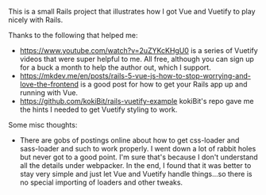 This is a small Rails project that illustrates how I got Vue and Vuetify to play nicely with Rails.  


Thanks to the following that helped me:
* https://www.youtube.com/watch?v=2uZYKcKHgU0 is a series of Vuetify videos that were super helpful to me.  All free, although you can sign up for a buck a month to help the author out, which I support.
* https://mkdev.me/en/posts/rails-5-vue-js-how-to-stop-worrying-and-love-the-frontend is a good post for how to get your Rails app up and running with Vue.  
* https://github.com/kokiBit/rails-vuetify-example  kokiBit's repo gave me the hints I needed to get Vuetify styling to work.


Some misc thoughts:

* There are gobs of postings online about how to get css-loader and sass-loader and such to work properly.  I went down a lot of rabbit holes but never got to a good point.  I'm sure that's because I don't understand all the details under webpacker. In the end, I found that it was better to stay very simple and just let Vue and Vuetify handle things…so there is no special importing of loaders and other tweaks.

